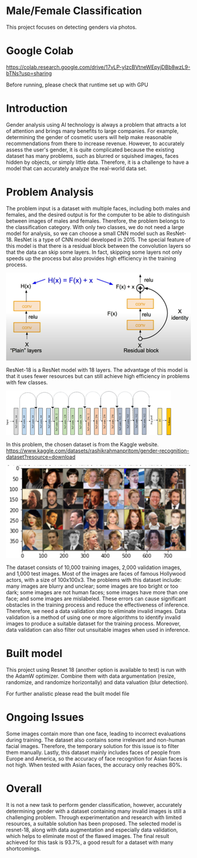 # Male/Female Classification
This project focuses on detecting genders via photos.

# Google Colab
https://colab.research.google.com/drive/17vLP-yIzcBVtneWEpyjDBb8wzL9-bTNs?usp=sharing

Before running, please check that runtime set up with GPU

# Introduction
Gender analysis using AI technology is always a problem that attracts a lot of attention and brings many benefits to large companies. For example, determining the gender of cosmetic users will help make reasonable recommendations from there to increase revenue. However, to accurately assess the user's gender, it is quite complicated because the existing dataset has many problems, such as blurred or squished images, faces hidden by objects, or simply little data. Therefore, it is a challenge to have a model that can accurately analyze the real-world data set.

# Problem Analysis
The problem input is a dataset with multiple faces, including both males and females, and the desired output is for the computer to be able to distinguish between images of males and females. Therefore, the problem belongs to the classification category. With only two classes, we do not need a large model for analysis, so we can choose a small CNN model such as ResNet-18. ResNet is a type of CNN model developed in 2015. The special feature of this model is that there is a residual block between the convolution layers so that the data can skip some layers. In fact, skipping some layers not only speeds up the process but also provides high efficiency in the training process.

![plot](pictures/Picture1.png)

ResNet-18 is a ResNet model with 18 layers. The advantage of this model is that it uses fewer resources but can still achieve high efficiency in problems with few classes.

![plot](pictures/Picture2.png)

In this problem, the chosen dataset is from the Kaggle website.
https://www.kaggle.com/datasets/rashikrahmanpritom/gender-recognition-dataset?resource=download

![plot](pictures/Picture3.png)

The dataset consists of 10,000 training images, 2,000 validation images, and 1,000 test images. Most of the images are faces of famous Hollywood actors, with a size of 100x100x3. The problems with this dataset include: many images are blurry and unclear; some images are too bright or too dark; some images are not human faces; some images have more than one face; and some images are mislabeled. These errors can cause significant obstacles in the training process and reduce the effectiveness of inference. Therefore, we need a data validation step to eliminate invalid images. Data validation is a method of using one or more algorithms to identify invalid images to produce a suitable dataset for the training process. Moreover, data validation can also filter out unsuitable images when used in inference.

# Built model
This project using Resnet 18 (another option is available to test) is run with the AdamW optimizer.
Combine them with data argumentation (resize, randomize, and randomize horizontally) and data valuation (blur detection).
 
For further analistic please read the built model file

# Ongoing Issues
Some images contain more than one face, leading to incorrect evaluations during training. The dataset also contains some irrelevant and non-human facial images. Therefore, the temporary solution for this issue is to filter them manually. Lastly, this dataset mainly includes faces of people from Europe and America, so the accuracy of face recognition for Asian faces is not high. When tested with Asian faces, the accuracy only reaches 80%.

# Overall
It is not a new task to perform gender classification, however, accurately determining gender with a dataset containing many invalid images is still a challenging problem. Through experimentation and research with limited resources, a suitable solution has been proposed. The selected model is resnet-18, along with data augmentation and especially data validation, which helps to eliminate most of the flawed images. The final result achieved for this task is 93.7%, a good result for a dataset with many shortcomings.
